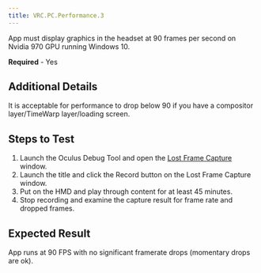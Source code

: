 ```yaml
---
title: VRC.PC.Performance.3
---
```

App must display graphics in the headset at 90 frames per second on Nvidia 970 GPU running Windows 10.

**Required** - Yes

## Additional Details

It is acceptable for performance to drop below 90 if you have a compositor layer/TimeWarp layer/loading screen.

## Steps to Test

1. Launch the Oculus Debug Tool and open the [Lost Frame Capture](/documentation/pcsdk/latest/concepts/dg-performance-lostframes/) window.
2. Launch the title and click the Record button on the Lost Frame Capture window.
3. Put on the HMD and play through content for at least 45 minutes.
4. Stop recording and examine the capture result for frame rate and dropped frames.
## Expected Result

App runs at 90 FPS with no significant framerate drops (momentary drops are ok).

